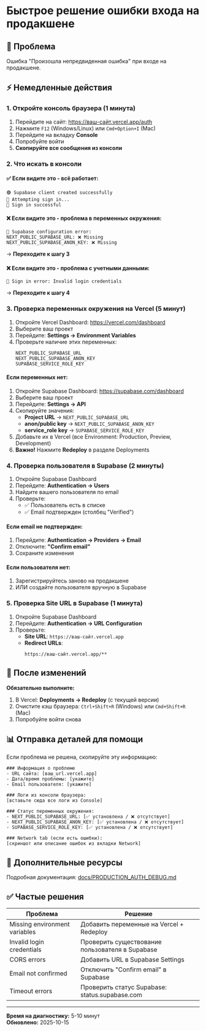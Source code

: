 # Быстрое решение ошибки входа на продакшене

## 🚨 Проблема
Ошибка "Произошла непредвиденная ошибка" при входе на продакшене.

## ⚡ Немедленные действия

### 1. Откройте консоль браузера (1 минута)
1. Перейдите на сайт: https://ваш-сайт.vercel.app/auth
2. Нажмите `F12` (Windows/Linux) или `Cmd+Option+I` (Mac)
3. Перейдите на вкладку **Console**
4. Попробуйте войти
5. **Скопируйте все сообщения из консоли**

### 2. Что искать в консоли

#### ✅ Если видите это - всё работает:
```
🟢 Supabase client created successfully
🔐 Attempting sign in...
🔐 Sign in successful
```

#### ❌ Если видите это - проблема в переменных окружения:
```
🔴 Supabase configuration error:
NEXT_PUBLIC_SUPABASE_URL: ❌ Missing
NEXT_PUBLIC_SUPABASE_ANON_KEY: ❌ Missing
```
→ **Переходите к шагу 3**

#### ❌ Если видите это - проблема с учетными данными:
```
🔐 Sign in error: Invalid login credentials
```
→ **Переходите к шагу 4**

### 3. Проверка переменных окружения на Vercel (5 минут)

1. Откройте Vercel Dashboard: https://vercel.com/dashboard
2. Выберите ваш проект
3. Перейдите: **Settings → Environment Variables**
4. Проверьте наличие этих переменных:
   ```
   NEXT_PUBLIC_SUPABASE_URL
   NEXT_PUBLIC_SUPABASE_ANON_KEY
   SUPABASE_SERVICE_ROLE_KEY
   ```

#### Если переменных нет:
1. Откройте Supabase Dashboard: https://supabase.com/dashboard
2. Выберите ваш проект
3. Перейдите: **Settings → API**
4. Скопируйте значения:
   - **Project URL** → `NEXT_PUBLIC_SUPABASE_URL`
   - **anon/public key** → `NEXT_PUBLIC_SUPABASE_ANON_KEY`
   - **service_role key** → `SUPABASE_SERVICE_ROLE_KEY`
5. Добавьте их в Vercel (все Environment: Production, Preview, Development)
6. **Важно!** Нажмите **Redeploy** в разделе Deployments

### 4. Проверка пользователя в Supabase (2 минуты)

1. Откройте Supabase Dashboard
2. Перейдите: **Authentication → Users**
3. Найдите вашего пользователя по email
4. Проверьте:
   - ✅ Пользователь есть в списке
   - ✅ Email подтвержден (столбец "Verified")

#### Если email не подтвержден:
1. Перейдите: **Authentication → Providers → Email**
2. Отключите: **"Confirm email"**
3. Сохраните изменения

#### Если пользователя нет:
1. Зарегистрируйтесь заново на продакшене
2. ИЛИ создайте пользователя вручную в Supabase

### 5. Проверка Site URL в Supabase (1 минута)

1. Откройте Supabase Dashboard
2. Перейдите: **Authentication → URL Configuration**
3. Проверьте:
   - **Site URL**: `https://ваш-сайт.vercel.app`
   - **Redirect URLs**: 
     ```
     https://ваш-сайт.vercel.app/**
     ```

## 🔄 После изменений

**Обязательно выполните:**
1. В Vercel: **Deployments → Redeploy** (с текущей версии)
2. Очистите кэш браузера: `Ctrl+Shift+R` (Windows) или `Cmd+Shift+R` (Mac)
3. Попробуйте войти снова

## 📊 Отправка деталей для помощи

Если проблема не решена, скопируйте эту информацию:

```
### Информация о проблеме
- URL сайта: [ваш_url.vercel.app]
- Дата/время проблемы: [укажите]
- Email пользователя: [укажите]

### Логи из консоли браузера:
[вставьте сюда все логи из Console]

### Статус переменных окружения:
- NEXT_PUBLIC_SUPABASE_URL: [✅ установлена / ❌ отсутствует]
- NEXT_PUBLIC_SUPABASE_ANON_KEY: [✅ установлена / ❌ отсутствует]
- SUPABASE_SERVICE_ROLE_KEY: [✅ установлена / ❌ отсутствует]

### Network tab (если есть ошибки):
[скриншот или описание ошибок из вкладки Network]
```

## 📝 Дополнительные ресурсы

Подробная документация: [docs/PRODUCTION_AUTH_DEBUG.md](./PRODUCTION_AUTH_DEBUG.md)

## ✅ Частые решения

| Проблема | Решение |
|----------|---------|
| Missing environment variables | Добавить переменные на Vercel + Redeploy |
| Invalid login credentials | Проверить существование пользователя в Supabase |
| CORS errors | Добавить URL в Supabase Settings |
| Email not confirmed | Отключить "Confirm email" в Supabase |
| Timeout errors | Проверить статус Supabase: status.supabase.com |

---

**Время на диагностику:** 5-10 минут  
**Обновлено:** 2025-10-15

